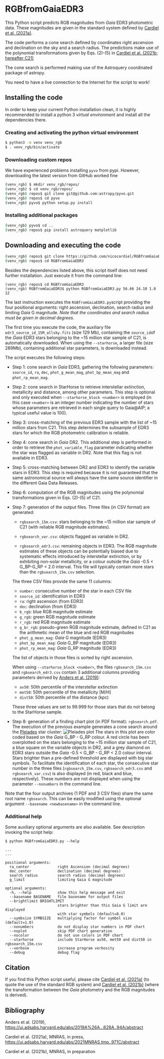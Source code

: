 # RGBfromGaiaEDR3

This Python script predicts RGB magnitudes from *Gaia* EDR3 
photometric data. These magnitudes are given in the standard system defined by
[Cardiel et al. (2021a)](#1).

The code performs a cone search defined by coordinates 
right ascension and declination on the sky and a search radius. The 
predictions make use of the polynomial transformations given by Eqs. (2)-(5)
in [Cardiel et al. (2021b; hereafter C21)](#2)

The cone search is performed making use of the Astroquery coordinated 
package of astropy. 

You need to have a live connection to the Internet for 
the script to work!

## Installing the code

In order to keep your current Python installation clean, it is highly recommended to install a python 3 
*virtual environment* and install all the dependencies there.

### Creating and activating the python virtual environment

```bash
$ python3 -m venv venv_rgb
$ . venv_rgb/bin/activate
```

### Downloading custom repos

We have experienced problems installing `pyvo` from pypi. However, downloading the latest version from GitHub worked fine

```bash
(venv_rgb) $ mkdir venv_rgb/repos/
(venv_rgb) $ cd venv_rgb/repos/
(venv_rgb) repos$ git clone git@github.com:astropy/pyvo.git
(venv_rgb) repos$ cd pyvo
(venv_rgb) pyvo$ python setup.py install
```

### Installing additional packages

```bash
(venv_rgb) pyvo$ cd ..
(venv_rgb) repos$ pip install astroquery matplotlib
```

## Downloading and executing the code
```bash
(venv_rgb) repos$ git clone https://github.com/nicocardiel/RGBfromGaiaEDR3.git
(venv_rgb) repos$ cd RGBfromGaiaEDR3
```

Besides the dependencies listed above, this script itself does not need further installation. 
Just execute it from the command line:

```buildoutcfg
(venv_rgb) repos$ cd RGBfromGaiaEDR3
(venv_rgb) RGBfromGaiaEDR3$ python RGBfromGaiaEDR3.py 56.66 24.10 1.0 12
```

The last instruction executes the `RGBfromGaiaEDR3.py`script providing the 
four positional arguments: right ascension, declination, search radius and 
limiting *Gaia* G magnitude. *Note that the coordinates and search radius 
must be given in decimal degrees*.

The first time you execute the code, the auxiliary file
`edr3_source_id_15M_allsky.fits` (size 129 Mb), containing the `source_id`of
the *Gaia* EDR3 stars belonging to the ~15 million star sample of C21, is
automatically downloaded. When using the `--starhorse`, a larger file (size
289Mb), containing additional star parameters, is downloaded instead.

The script executes the following steps:

- Step 1: cone search in *Gaia* EDR3, gathering the following parameters: 
  `source_id`, `ra`, `dec`, `phot_g_mean_mag`, `phot_bp_mean_mag` and 
  `phot_rp_mean_mag`.

- Step 2: cone search in StarHorse to retrieve interstellar extinction,
  metallicity and distance, among other parameters. This step is optional and
  only executed when `--starhorse_block <number>` is employed (in this case
  `<number>` is an integer number indicating the number of stars whose
  parameters are retrieved in each single query to Gaia@AIP; a typical useful 
  value is 100).
  
- Step 3: cross-matching of the previous EDR3 sample with the list of ~15 
  million stars from C21. This step determines the 
  subsample of EDR3 stars for which the RGB photometric calibration is 
  reliable.
  
- Step 4: cone search in *Gaia* DR2. This additional step is performed in 
  order to retrieve the `phot_variable_flag` parameter indicating whether 
  the star was flagged as variable in DR2. Note that this flag is not 
  available in EDR3.
  
- Step 5: cross-matching between DR2 and EDR3 to identify the variable 
  stars in EDR3. This step is required because it is not guaranteed that 
  the same astronomical source will always have the same source identifier 
  in the different Gaia Data Releases.
  
- Step 6: computation of the RGB magnitudes using the polynomial 
  transformations given in Eqs. (2)-(5) of C21.

- Step 7: generation of the output files. Three files (in CSV format) are 
  generated: 

    - `rgbsearch_15m.csv`: stars belonging to the ~15 million star sample 
      of C21 (with reliable RGB magnitude estimates).

    - `rgbsearch_var.csv`: objects flagged as variable in DR2.
    
    - `rgbsearch_edr3.csv`: remaining objects in EDR3. The RGB magnitude 
      estimates of these objects can be potentially biased due to 
      systematic effects introduced by interstellar extinction, or by 
      exhibiting non-solar metallicity, or a colour outside the *Gaia* -0.5 < 
      G_BP-G_RP < 2.0 interval. This file will typically contain more stars 
      than the `rgbsearch_15m.csv` selection.
      
  The three CSV files provide the same 11 columns:
  
    - `number`: consecutive number of the star in each CSV file
    - `source_id`: identification in EDR3
    - `ra`: right ascension (from EDR3)
    - `dec`: declination (from EDR3)
    - `b_rgb`: blue RGB magnitude estimate
    - `g_rgb`: green RGB magnitude estimate
    - `r_rgb`: red RGB magnitude estimate
    - `g_br_rgb`: pseudo-green RGB magnitude estimate, defined in C21 as 
      the arithmetic mean of the blue and red RGB magnitudes
    - `phot_g_mean_mag`: *Gaia* G magnitude (EDR3)
    - `phot_bp_mean_mag`: *Gaia* G_BP magnitude (EDR3)
    - `phot_rp_mean_mag`: *Gaia* G_RP magnitude (EDR3)

  The list of objects in those files is sorted by right ascension.

  When using `--starhorse_block <number>`, the files `rgbsearch_15m.csv` and
  `rgbsearch_edr3.csv` contain 3 additional
  columns providing parameters derived by [Anders et al. (2019)](#3):

    - `av50`: 50th percentile of the interstellar extinction 
    - `met50`: 50th percentile of the metallicity [M/H]
    - `dist50`: 50th percentile of the distance (kpc)

  These three values are set to 99.999 for those stars that do not belong to
  the StarHorse sample.

- Step 8: generation of a finding chart plot (in PDF format): `rgbsearch.pdf`. The execution of the previous example generates a cone search around 
  the [Pleiades](https://en.wikipedia.org/wiki/Pleiades) star cluster:
  ![Pleiades plot](http://nartex.hst.ucm.es/~ncl/rgbphot/gaia/pleiades_v3.png)
  The stars in this plot are color coded based on the *Gaia* G_BP - G_RP 
  colour. A red circle has been overplotted on the stars belonging to 
  the ~15 million star sample of C21, a blue square on the variable 
  objects in DR2, and a grey diamond on EDR3 stars outside the *Gaia* 
  -0.5 < G_BP - G_RP < 2.0 colour interval. 
  Stars brighter than a pre-defined threshold are displayed 
  with big star symbols. To facilitate the identification of each star, the
  consecutive star number in the three files (`rgbsearch_15m.csv`,
  `rgbsearch_edr3.csv` and `rgbsearch_var.csv`) is also displayed (in red,
  black and blue, respectively). These numbers are not displayed when using the
  parameter `--nonumbers` in the command line.

Note that the four output archives (1 PDF and 3 CSV files) share the same root
name `rgbsearch`. This can be easily modified using the optional argument
`--basename <newbasename>` in the command line.

### Additional help

Some auxiliary optional arguments are also available. See description 
invoking the script help:

```buildoutcfg
$ python RGBfromGaiaEDR3.py --help

...
...

positional arguments:
  ra_center             right Ascension (decimal degrees)
  dec_center            declination (decimal degrees)
  search_radius         search radius (decimal degrees)
  g_limit               limiting Gaia G magnitude

optional arguments:
  -h, --help            show this help message and exit
  --basename BASENAME   file basename for output files
  --brightlimit BRIGHTLIMIT
                        stars brighter than this Gaia G limit are displayed 
                        with star symbols (default=8.0)
  --symbsize SYMBSIZE   multiplying factor for symbol size (default=1.0)
  --nonumbers           do not display star numbers in PDF chart
  --noplot              skip PDF chart generation
  --nocolor             do not use colors in PDF chart
  --starhorse           include StarHorse av50, met50 and dist50 in rgbsearch_15m.csv
  --verbose             increase program verbosity
  --debug               debug flag
```

## Citation
If you find this Python script useful, please cite [Cardiel et al. (2021a)](#1)
(to quote the use of the standard RGB system)
and [Cardiel et al. (2021b)](#2) (where the transformation between the *Gaia*
photometry and the RGB magnitudes is derived).


## Bibliography

<a id="3">Anders et al. (2019)</a>, https://ui.adsabs.harvard.edu/abs/2019A%26A...628A..94A/abstract

<a id="1">Cardiel et al. (2021a)</a>, MNRAS, in press, https://ui.adsabs.harvard.edu/abs/2021MNRAS.tmp..971C/abstract

<a id="2">Cardiel et al. (2021b)</a>, MNRAS, in preparation
